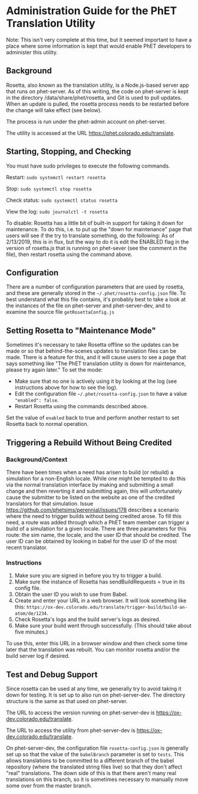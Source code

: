 Administration Guide for the PhET Translation Utility
=====================================================

Note: This isn't very complete at this time, but it seemed important to have a place where some information is kept that
would enable PhET developers to administer this utility.

Background
----------

Rosetta, also known as the translation utility, is a Node.js-based server app that runs on phet-server. As of this
writing, the code on phet-server is kept in the directory /data/share/phet/rosetta, and Git is used to pull updates.  
When an update is pulled, the rosetta process needs to be restarted before the change will take effect (see below).

The process is run under the phet-admin account on phet-server.

The utility is accessed at the URL https://phet.colorado.edu/translate.

Starting, Stopping, and Checking
--------------------------------

You must have sudo privileges to execute the following commands.

Restart:
`sudo systemctl restart rosetta`

Stop:
`sudo systemctl stop rosetta`

Check status:
`sudo systemctl status rosetta`

View the log:
`sudo journalctl -t rosetta`

To disable: 
Rosetta has a little bit of built-in support for taking it down for maintenance. To do this, i.e. to put up the "down
for maintenance" page that users will see if the try to translate something, do the following: As of 2/13/2019, this is
in flux, but the way to do it is edit the ENABLED flag in the version of rosetta.js that is running on phet-sever (see
the comment in the file), then restart rosetta using the command above.

Configuration
-------------

There are a number of configuration parameters that are used by rosetta, and these are generally stored in the
`~/.phet/rosetta-config.json` file. To best understand what this file contains, it's probably best to take a look at
the instances of the file on phet-server and phet-server-dev, and to examine the source file `getRosettaConfig.js`

Setting Rosetta to "Maintenance Mode"
-------------------------------------

Sometimes it's necessary to take Rosetta offline so the updates can be made or so that behind-the-scenes updates to
translation files can be made. There is a feature for this, and it will cause users to see a page that says something
like "The PhET translation utility is down for maintenance, please try again later." To set the mode:

+ Make sure that no one is actively using it by looking at the log (see instructions above for how to see the log).
+ Edit the configuration file `~/.phet/rosetta-config.json` to have a value `"enabled": false`.
+ Restart Rosetta using the commands described above.

Set the value of `enabled` back to true and perform another restart to set Rosetta back to normal operation.

Triggering a Rebuild Without Being Credited
-------------------------------------------

### Background/Context

There have been times when a need has arisen to build (or rebuild) a simulation for a non-English locale. While one
might be tempted to do this via the normal translation interface by making and submitting a small change and then
reverting it and submitting again, this will unfortunately cause the submitter to be listed on the website as one of
the credited translators for that simulation. Issue https://github.com/phetsims/perennial/issues/178 describes a
scenario where the need to trigger builds without being credited arose. To fill this need, a route was added through
which a PhET team member can trigger a build of a simulation for a given locale. There are three parameters for this
route: the sim name, the locale, and the user ID that should be credited. The user ID can be obtained by looking in
babel for the user ID of the most recent translator.

### Instructions

1. Make sure you are signed in before you try to trigger a build.
2. Make sure the instance of Rosetta has sendBuildRequests = true in its config file.
3. Obtain the user ID you wish to use from Babel.
4. Create and enter your URL in a web browser. It will look something like this:
   `https://ox-dev.colorado.edu/translate/trigger-build/build-an-atom/de/1234`.
5. Check Rosetta's logs and the build server's logs as desired.
6. Make sure your build went through successfully. (This should take about five minutes.)

To use this, enter this URL in a browser window and then check some time later that the translation was rebuilt. You
can monitor rosetta and/or the build server log if desired.

Test and Debug Support
----------------------

Since rosetta can be used at any time, we generally try to avoid taking it down for testing. It is set up to also run
on phet-server-dev. The directory structure is the same as that used on phet-server.

The URL to access the version running on phet-server-dev is https://ox-dev.colorado.edu/translate.

The URL to access the utility from phet-server-dev is https://ox-dev.colorado.edu/translate.

On phet-server-dev, the configuration file `rosetta-config.json` is generally set up so that the value of the 
`babelBranch` parameter is set to `tests`. This allows translations to be committed to a different branch of
the babel repository (where the translated string files live) so that they don't affect "real" translations. The down
side of this is that there aren't many real translations on this branch, so it is sometimes necessary to manually move
some over from the master branch.